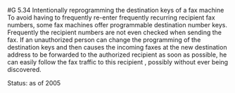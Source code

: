 #G 5.34 Intentionally reprogramming the destination keys of a fax machine
To avoid having to frequently re-enter frequently recurring recipient fax numbers, some fax machines offer programmable destination number keys. Frequently the recipient numbers are not even checked when sending the fax. If an unauthorized person can change the programming of the destination keys and then causes the incoming faxes at the new destination address to be forwarded to the authorized recipient as soon as possible, he can easily follow the fax traffic to this recipient , possibly without ever being discovered.

Status: as of 2005



